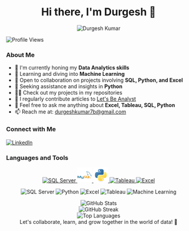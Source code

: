 <h1 align="center">Hi there, I'm Durgesh 👋</h1>

<div align="center">
  <img src="https://blogger.googleusercontent.com/img/b/R29vZ2xl/AVvXsEjz12bIZwwo3R8m3nDFSD-FDB0Z6JbYh6zBdJpR8s5ijFqdSmf00eawAyeVsZud0hWOaUghhzsL1EymKt1VwnNvLR7_q3wrUK70a2oCuTcqI-NfCWetYrCAvjQ_uvs5RLLu-nVlNuZMF2CJITTWXCMeDtTe5erm0lbcvYfs9-dSLsy8LKqL0Uy6hCXJ/s16000/Durgesh%20Kumar%20(1).png" alt="Durgesh Kumar" width="400" />
</div>

<p align="left">
  <img src="https://komarev.com/ghpvc/?username=durgeshanalyst&label=Profile%20views&color=0e75b6&style=flat" alt="Profile Views" />
</p>

### About Me

- 🔭 I'm currently honing my **Data Analytics skills**
- 🌱 Learning and diving into **Machine Learning**
- 👯 Open to collaboration on projects involving **SQL, Python, and Excel**
- 🤝 Seeking assistance and insights in **Python**
- 👨‍💻 Check out my projects in my repositories
- 📝 I regularly contribute articles to [Let's Be Analyst](https://www.letsbeanalyst.com/)
- 💬 Feel free to ask me anything about **Excel, Tableau, SQL, Python**
- 📫 Reach me at: [durgeshkumar7b@gmail.com](mailto:durgeshkumar7b@gmail.com)

<h3 align="left">Connect with Me</h3>
<p align="left">
  <a href="https://linkedin.com/in/durgeshanalyst" target="_blank">
    <img align="center" src="https://cliply.co/wp-content/uploads/2021/02/372102050_LINKEDIN_ICON_TRANSPARENT_1080.gif" alt="LinkedIn" height="60" width="100" />
  </a>
</p>

<h3 align="left">Languages and Tools</h3>

<p align="center">
  <a href="https://www.microsoft.com/en-us/sql-server" target="_blank" rel="noreferrer">
    <img src="https://www.svgrepo.com/show/303229/microsoft-sql-server-logo.svg" alt="SQL Server" width="40" height="40" />
  </a>
  <a href="https://www.mysql.com/" target="_blank" rel="noreferrer">
    <img src="https://raw.githubusercontent.com/devicons/devicon/master/icons/mysql/mysql-original-wordmark.svg" alt="MySQL" width="40" height="40" />
  </a>
  <a href="https://www.python.org" target="_blank" rel="noreferrer">
    <img src="https://raw.githubusercontent.com/devicons/devicon/master/icons/python/python-original.svg" alt="Python" width="40" height="40" />
  </a>
  <a href="https://public.tableau.com/app/profile/durgesh.kumar" target="_blank" rel="noreferrer">
    <img src="https://www.lib.washington.edu/dataservices/images/Tableau_Software_logo.png/image" alt="Tableau" width="40" height="40" />
  </a>
  <a href="https://public.tableau.com/app/profile/durgesh.kumar" target="_blank" rel="noreferrer">
    <img src="https://e7.pngegg.com/pngimages/108/891/png-clipart-microsoft-excel-computer-icons-export-microsoft-angle-logo-thumbnail.png" alt="Excel" width="40" height="40" />
  </a>
</p>

<p align="center">
  <img src="https://img.shields.io/badge/SQL-MSSQL-red" alt="SQL Server" />
  <img src="https://img.shields.io/badge/Python-Python-blue" alt="Python" />
  <img src="https://img.shields.io/badge/Excel-Excel-green" alt="Excel" />
  <img src="https://img.shields.io/badge/Tableau-Visualization-blueviolet" alt="Tableau" />
  <img src="https://img.shields.io/badge/Machine%20Learning-Pandas,%20Numpy,%20Seaborn,%20Sklearn-brightgreen" alt="Machine Learning" />
</p>

<div align="center">
  <img src="https://github-readme-stats.vercel.app/api?username=durgeshanalyst&show_icons=true&locale=en" alt="GitHub Stats" />
</div>

<div align="center">
  <img src="https://github-readme-streak-stats.herokuapp.com/?user=durgeshanalyst&" alt="GitHub Streak" />
</div>

<div align="center">
  <img src="https://github-readme-stats.vercel.app/api/top-langs?username=durgeshanalyst&show_icons=true&locale=en&layout=compact" height="90" width="120" alt="Top Languages" />
</div>

<div align="center">
  Let's collaborate, learn, and grow together in the world of data! 🚀
</div>
